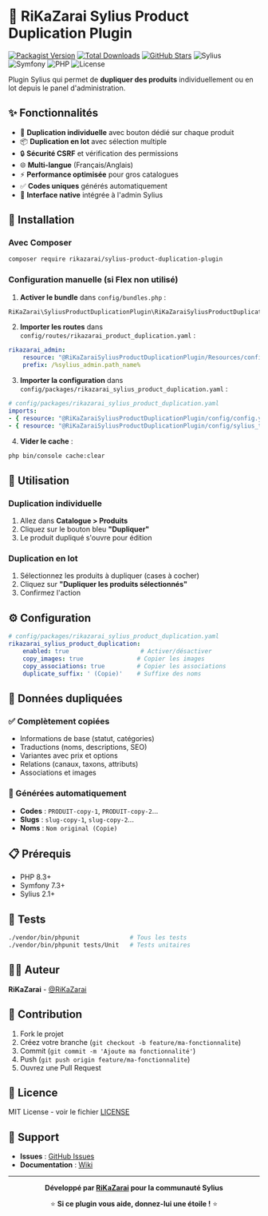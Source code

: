 # 🔄 RiKaZarai Sylius Product Duplication Plugin

[![Packagist Version](https://img.shields.io/packagist/v/rikazarai/sylius-product-duplication-plugin.svg)](https://packagist.org/packages/rikazarai/sylius-product-duplication-plugin)
[![Total Downloads](https://img.shields.io/packagist/dt/rikazarai/sylius-product-duplication-plugin.svg)](https://packagist.org/packages/rikazarai/sylius-product-duplication-plugin)
[![GitHub Stars](https://img.shields.io/github/stars/RiKaZarai/sylius-product-duplication-plugin.svg)](https://github.com/RiKaZarai/sylius-product-duplication-plugin)
![Sylius](https://img.shields.io/badge/Sylius-2.0+-green.svg)
![Symfony](https://img.shields.io/badge/Symfony-7.3+-blue.svg)
![PHP](https://img.shields.io/badge/PHP-8.3+-purple.svg)
![License](https://img.shields.io/badge/License-MIT-yellow.svg)

Plugin Sylius qui permet de **dupliquer des produits** individuellement ou en lot depuis le panel d'administration.

## ✨ Fonctionnalités

- 🔄 **Duplication individuelle** avec bouton dédié sur chaque produit
- 📦 **Duplication en lot** avec sélection multiple
- 🔒 **Sécurité CSRF** et vérification des permissions
- 🌐 **Multi-langue** (Français/Anglais)
- ⚡ **Performance optimisée** pour gros catalogues
- ✅ **Codes uniques** générés automatiquement
- 🎯 **Interface native** intégrée à l'admin Sylius

## 🚀 Installation

### Avec Composer

```bash
composer require rikazarai/sylius-product-duplication-plugin
```

### Configuration manuelle (si Flex non utilisé)

1. **Activer le bundle** dans `config/bundles.php` :
```php
RiKaZarai\SyliusProductDuplicationPlugin\RiKaZaraiSyliusProductDuplicationPlugin::class => ['all' => true],
```

2. **Importer les routes** dans `config/routes/rikazarai_product_duplication.yaml` :
```yaml
rikazarai_admin:
    resource: "@RiKaZaraiSyliusProductDuplicationPlugin/Resources/config/routing/admin.yaml"
    prefix: /%sylius_admin.path_name%  
```

3. **Importer la configuration** dans `config/packages/rikazarai_sylius_product_duplication.yaml` :
```yaml
# config/packages/rikazarai_sylius_product_duplication.yaml
imports:
- { resource: "@RiKaZaraiSyliusProductDuplicationPlugin/config/config.yaml" }
- { resource: "@RiKaZaraiSyliusProductDuplicationPlugin/config/sylius_twig_hooks.yaml"
```

4. **Vider le cache** :
```bash
php bin/console cache:clear
```

## 🎯 Utilisation

### Duplication individuelle
1. Allez dans **Catalogue > Produits**
2. Cliquez sur le bouton bleu **"Dupliquer"** 
3. Le produit dupliqué s'ouvre pour édition

### Duplication en lot
1. Sélectionnez les produits à dupliquer (cases à cocher)
2. Cliquez sur **"Dupliquer les produits sélectionnés"**
3. Confirmez l'action

## ⚙️ Configuration

```yaml
# config/packages/rikazarai_sylius_product_duplication.yaml
rikazarai_sylius_product_duplication:
    enabled: true                    # Activer/désactiver
    copy_images: true               # Copier les images
    copy_associations: true         # Copier les associations
    duplicate_suffix: ' (Copie)'    # Suffixe des noms
```

## 🔧 Données dupliquées

### ✅ Complètement copiées
- Informations de base (statut, catégories)
- Traductions (noms, descriptions, SEO)
- Variantes avec prix et options
- Relations (canaux, taxons, attributs)
- Associations et images

### 🔄 Générées automatiquement
- **Codes** : `PRODUIT-copy-1`, `PRODUIT-copy-2`...
- **Slugs** : `slug-copy-1`, `slug-copy-2`...
- **Noms** : `Nom original (Copie)`

## 📋 Prérequis

- PHP 8.3+
- Symfony 7.3+
- Sylius 2.1+

## 🧪 Tests

```bash
./vendor/bin/phpunit              # Tous les tests
./vendor/bin/phpunit tests/Unit   # Tests unitaires
```

## 👨‍💻 Auteur

**RiKaZarai** - [@RiKaZarai](https://github.com/RiKaZarai)

## 🤝 Contribution

1. Fork le projet
2. Créez votre branche (`git checkout -b feature/ma-fonctionnalite`)
3. Commit (`git commit -m 'Ajoute ma fonctionnalité'`)
4. Push (`git push origin feature/ma-fonctionnalite`) 
5. Ouvrez une Pull Request

## 📄 Licence

MIT License - voir le fichier [LICENSE](LICENSE)

## 🙏 Support

- **Issues** : [GitHub Issues](https://github.com/RiKaZarai/sylius-product-duplication-plugin/issues)
- **Documentation** : [Wiki](https://github.com/RiKaZarai/sylius-product-duplication-plugin/wiki)

---

<div align="center">

**Développé par [RiKaZarai](https://github.com/RiKaZarai) pour la communauté Sylius**

⭐ **Si ce plugin vous aide, donnez-lui une étoile !** ⭐

</div>
